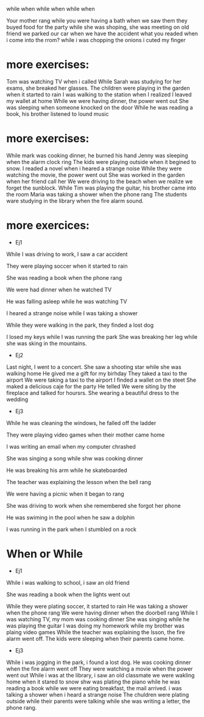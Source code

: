 while
when
while
when
while
when


Your mother rang while you were having a bath
when we saw them they buyed food for the party
while she was shoping, she was meeting on old friend
we parked our car when we have the accident
what you readed when i come into the rrom?
while i was chopping the onions i cuted my finger

# more exercises:

Tom was watching TV when i called
While Sarah was studying for her exams, she breaked her glasses.
The children were playing in the garden when it started to rain
I was walking to the station when I realized I leaved my wallet at home
While we were having dinner, the power went out
She was sleeping when someone knocked on the door
While he was reading a book, his brother listened to lound music

# more exercises:

While mark was cooking dinner, he burned his hand
Jenny was sleeping when the alarm clock ring
The kids were playing outside when it begined to snow.
I readed a novel when i heared a strange noise
While they were watching the movie, the power went out
She was worked in the garden when her friend call her
We were driving to the beach when we realize we forget the sunblock.
While Tim was playing the guitar, his brother came into the room
Maria was taking a shower when the phone rang
The students ware studying in the library when the fire alarm sound.

# more exercices:

+ Ej1

While I was driving to work, I saw a car accident

They were playing soccer when it started to rain

She was reading a book when the phone rang

We were had dinner when he watched TV

He was falling asleep while he was watching TV

I heared a strange noise while I was taking a shower

While they were walking in the park, they finded a lost dog

I losed my keys while I was running the park
She was breaking her leg while she was sking in the mountains.

+ Ej2

Last night, I went to a concert.
She saw a shooting star while she was walking home
He gived me a gift for my birhday
They taked a taxi to the airport
We were taking a taxi to the airport
I finded a wallet on the steet
She maked a delicious caje for the party
He telled
We were siting by the fireplace and talked for hoursrs.
She wearing a beautiful dress to the wedding

+ Ej3

While he was cleaning the windows, he falled off the ladder

They were playing video games when their mother came home

I was writing an email when my computer chrashed

She was singing a song while shw was cooking dinner

He was breaking his arm while he skateboarded

The teacher was explaining the lesson when the bell rang

We were having a picnic when it began to rang

She was driving to work when she remembered she forgot her phone

He was swiming in the pool when he saw a dolphin

I was running in the park when I stumbled on a rock

# When or While

+ Ej1

While i was walking to school, i saw an old friend

She was reading a book when the lights went out

While they were plating soccer, it started to rain
He was taking a shower when the phone rang
We were having dinner when the doorbell rang
While I was watching TV, my mom was cooking dinner
She was singing while he was playing the guitar
I was doing my homework while my brother was plaing video games
While the teacher was explaining the lsson, the fire alarm went off.
The kids were sleeping when their parents came home.

+ Ej3

While i was jogging in the park, i found a lost dog.
He was cooking dinner when the fire alarm went off
They were watching a movie when the power went out
While i was at the library, i saw an old classmate
we were wakling home when it stared to snow
shw was plating the piano while he was reading a book
while we were eating breakfast, the mail arrived.
 i was talking a shower when i heard a strange noise
 The chuldren were plating outside while their parents were talking
 while she was writing a letter, the phone rang.